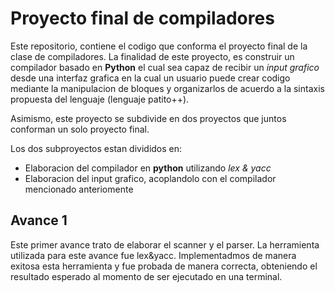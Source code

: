 # Proyecto final de compiladores
Este repositorio, contiene el codigo que conforma el proyecto final de la
clase de compiladores. La finalidad de este proyecto, es construir un compilador
basado en **Python** el cual sea capaz de recibir un *input grafico* desde una
interfaz grafica en la cual un usuario puede crear codigo mediante la manipulacion
de bloques y organizarlos de acuerdo a la sintaxis propuesta del lenguaje (lenguaje
patito++).

Asimismo, este proyecto se subdivide en dos proyectos que juntos conforman un solo
proyecto final.

Los dos subproyectos estan divididos en:
- Elaboracion del compilador en **python** utilizando *lex & yacc*
- Elaboracion del input grafico, acoplandolo con el compilador mencionado
anteriomente

## Avance 1

Este primer avance trato de elaborar el scanner y el parser. La herramienta
utilizada para este avance fue lex&yacc. Implementadmos de manera exitosa esta
herramienta y fue probada de manera correcta, obteniendo el resultado esperado
al momento de ser ejecutado en una terminal.
